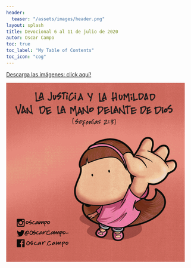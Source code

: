 ```yaml
---
header:
  teaser: "/assets/images/header.png"
layout: splash
title: Devocional 6 al 11 de julio de 2020
autor: Oscar Campo
toc: true
toc_label: "My Table of Contents"
toc_icon: "cog"
---
```

[Descarga las imágenes: click aquí!](/assets/downloads/Devo6-11jul2020.pdf)


[![](/assets/images/Devo6-11jul2020.gif)](/assets/downloads/Devo6-11jul2020.pdf)

